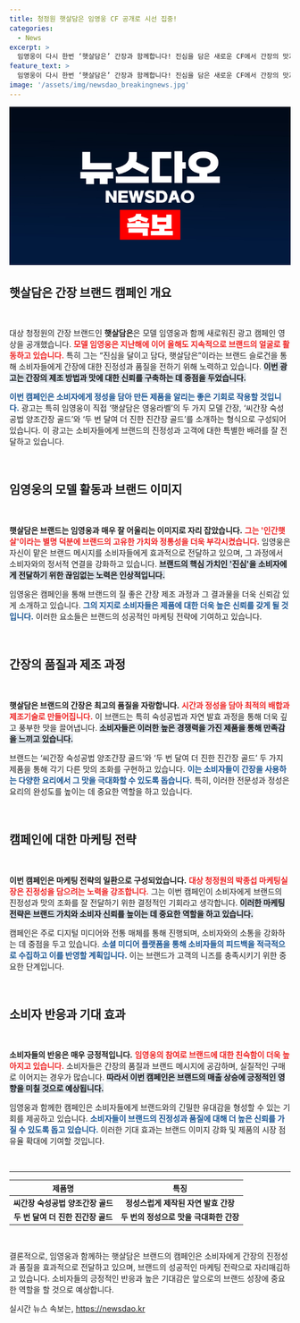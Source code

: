 ```yaml
---
title: 청정원 햇살담은 임영웅 CF 공개로 시선 집중!
categories:
  - News
excerpt: >
  임영웅이 다시 한번 ‘햇살담은’ 간장과 함께합니다! 진심을 담은 새로운 CF에서 간장의 맛과 제작 비법을 직접 소개하며, 당신의 선택을 돕습니다. 클릭하고 그의 감성을 느껴보세요!
feature_text: >
  임영웅이 다시 한번 ‘햇살담은’ 간장과 함께합니다! 진심을 담은 새로운 CF에서 간장의 맛과 제작 비법을 직접 소개하며, 당신의 선택을 돕습니다. 클릭하고 그의 감성을 느껴보세요!
image: '/assets/img/newsdao_breakingnews.jpg'
---
```


<p><img src="/assets/img/newsdao_breakingnews.jpg" alt="ontimetimes 속보" /></p>

<h2 data-ke-size="size26">햇살담은 간장 브랜드 캠페인 개요</h2>

<p data-ke-size="size16">&nbsp;</p>

<p>대상 청정원의 간장 브랜드인 <b>햇살담은</b>은 모델 임영웅과 함께 새로워진 광고 캠페인 영상을 공개했습니다. <b><span style="color: #ee2323;">모델 임영웅은 지난해에 이어 올해도 지속적으로 브랜드의 얼굴로 활동하고 있습니다.</span></b> 특히 그는 “진심을 달이고 담다, 햇살담은”이라는 브랜드 슬로건을 통해 소비자들에게 간장에 대한 진정성과 품질을 전하기 위해 노력하고 있습니다. <b><span style="background-color: #21538527;">이번 광고는 간장의 제조 방법과 맛에 대한 신뢰를 구축하는 데 중점을 두었습니다.</span></b> </p>

<p><b><span style="color: #1a5490;">이번 캠페인은 소비자에게 정성을 담아 만든 제품을 알리는 좋은 기회로 작용할 것입니다.</span></b> 광고는 특히 임영웅이 직접 ‘햇살담은 영웅라벨’의 두 가지 모델 간장, ‘씨간장 숙성공법 양조간장 골드’와 ‘두 번 달여 더 진한 진간장 골드’를 소개하는 형식으로 구성되어 있습니다. 이 광고는 소비자들에게 브랜드의 진정성과 고객에 대한 특별한 배려를 잘 전달하고 있습니다. </p>

<p data-ke-size="size16">&nbsp;</p>

<h2 data-ke-size="size26">임영웅의 모델 활동과 브랜드 이미지</h2>

<p data-ke-size="size16">&nbsp;</p>

<p><b>햇살담은 브랜드는 임영웅과 매우 잘 어울리는 이미지로 자리 잡았습니다.</b> <b><span style="color: #ee2323;">그는 '인간햇살'이라는 별명 덕분에 브랜드의 고유한 가치와 정통성을 더욱 부각시켰습니다.</span></b> 임영웅은 자신이 맡은 브랜드 메시지를 소비자들에게 효과적으로 전달하고 있으며, 그 과정에서 소비자와의 정서적 연결을 강화하고 있습니다. <b><span style="background-color: #21538527;">브랜드의 핵심 가치인 '진심'을 소비자에게 전달하기 위한 끊임없는 노력은 인상적입니다.</span></b></p>

<p>임영웅은 캠페인을 통해 브랜드의 질 좋은 간장 제조 과정과 그 결과물을 더욱 신뢰감 있게 소개하고 있습니다. <b><span style="color: #1a5490;">그의 지지로 소비자들은 제품에 대한 더욱 높은 신뢰를 갖게 될 것입니다.</span></b> 이러한 요소들은 브랜드의 성공적인 마케팅 전략에 기여하고 있습니다.</p>

<p data-ke-size="size16">&nbsp;</p>

<h2 data-ke-size="size26">간장의 품질과 제조 과정</h2>

<p data-ke-size="size16">&nbsp;</p>

<p><b>햇살담은 브랜드의 간장은 최고의 품질을 자랑합니다.</b> <b><span style="color: #ee2323;">시간과 정성을 담아 최적의 배합과 제조기술로 만들어집니다.</span></b> 이 브랜드는 특히 숙성공법과 자연 발효 과정을 통해 더욱 깊고 풍부한 맛을 끌어냅니다. <b><span style="background-color: #21538527;">소비자들은 이러한 높은 경쟁력을 가진 제품을 통해 만족감을 느끼고 있습니다.</span></b></p>

<p>브랜드는 ‘씨간장 숙성공법 양조간장 골드’와 ‘두 번 달여 더 진한 진간장 골드’ 두 가지 제품을 통해 각기 다른 맛의 조화를 구현하고 있습니다. <b><span style="color: #1a5490;">이는 소비자들이 간장을 사용하는 다양한 요리에서 그 맛을 극대화할 수 있도록 돕습니다.</span></b> 특히, 이러한 전문성과 정성은 요리의 완성도를 높이는 데 중요한 역할을 하고 있습니다.</p>

<p data-ke-size="size16">&nbsp;</p>

<h2 data-ke-size="size26">캠페인에 대한 마케팅 전략</h2>

<p data-ke-size="size16">&nbsp;</p>

<p><b>이번 캠페인은 마케팅 전략의 일환으로 구성되었습니다.</b> <b><span style="color: #ee2323;">대상 청정원의 박종섭 마케팅실장은 진정성을 담으려는 노력을 강조합니다.</span></b> 그는 이번 캠페인이 소비자에게 브랜드의 진정성과 맛의 조화를 잘 전달하기 위한 결정적인 기회라고 생각합니다. <b><span style="background-color: #21538527;">이러한 마케팅 전략은 브랜드 가치와 소비자 신뢰를 높이는 데 중요한 역할을 하고 있습니다.</span></b></p>

<p>캠페인은 주로 디지털 미디어와 전통 매체를 통해 진행되며, 소비자와의 소통을 강화하는 데 중점을 두고 있습니다. <b><span style="color: #1a5490;">소셜 미디어 플랫폼을 통해 소비자들의 피드백을 적극적으로 수집하고 이를 반영할 계획입니다.</span></b> 이는 브랜드가 고객의 니즈를 충족시키기 위한 중요한 단계입니다.</p>

<p data-ke-size="size16">&nbsp;</p>

<h2 data-ke-size="size26">소비자 반응과 기대 효과</h2>

<p data-ke-size="size16">&nbsp;</p>

<p><b>소비자들의 반응은 매우 긍정적입니다.</b> <b><span style="color: #ee2323;">임영웅의 참여로 브랜드에 대한 친숙함이 더욱 높아지고 있습니다.</span></b> 소비자들은 간장의 품질과 브랜드 메시지에 공감하며, 실질적인 구매로 이어지는 경우가 많습니다. <b><span style="background-color: #21538527;">따라서 이번 캠페인은 브랜드의 매출 상승에 긍정적인 영향을 미칠 것으로 예상됩니다.</span></b></p>

<p>임영웅과 함께한 캠페인은 소비자들에게 브랜드와의 긴밀한 유대감을 형성할 수 있는 기회를 제공하고 있습니다. <b><span style="color: #1a5490;">소비자들이 브랜드의 진정성과 품질에 대해 더 높은 신뢰를 가질 수 있도록 돕고 있습니다.</span></b> 이러한 기대 효과는 브랜드 이미지 강화 및 제품의 시장 점유율 확대에 기여할 것입니다.</p>

<p data-ke-size="size16">&nbsp;</p>

<hr>

<table style="width: 100%;">
    <thead>
        <tr>
            <th style="text-align: center;"><b>제품명</b></th>
            <th style="text-align: center;"><b>특징</b></th>
        </tr>
    </thead>
    <tbody>
        <tr>
            <td style="text-align: center; height: 17px;"><b>씨간장 숙성공법 양조간장 골드</b></td>
            <td style="text-align: center; height: 17px;"><b>정성스럽게 제작된 자연 발효 간장</b></td>
        </tr>
        <tr>
            <td style="text-align: center; height: 17px;"><b>두 번 달여 더 진한 진간장 골드</b></td>
            <td style="text-align: center; height: 17px;"><b>두 번의 정성으로 맛을 극대화한 간장</b></td>
        </tr>
    </tbody>
</table>

<p data-ke-size="size16">&nbsp;</p>

<p>결론적으로, 임영웅과 함께하는 햇살담은 브랜드의 캠페인은 소비자에게 간장의 진정성과 품질을 효과적으로 전달하고 있으며, 브랜드의 성공적인 마케팅 전략으로 자리매김하고 있습니다. 소비자들의 긍정적인 반응과 높은 기대감은 앞으로의 브랜드 성장에 중요한 역할을 할 것으로 예상합니다.</p>
실시간 뉴스 속보는, <a href="https://newsdao.kr" rel="dofollow">https://newsdao.kr</a>


